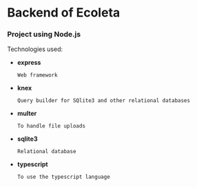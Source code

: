 # Backend of Ecoleta

### Project using Node.js

Technologies used:

* **express**
    
      Web framework
* **knex**
    
      Query builder for SQlite3 and other relational databases
* **multer**
    
      To handle file uploads
* **sqlite3**
    
      Relational database
* **typescript**
    
      To use the typescript language


